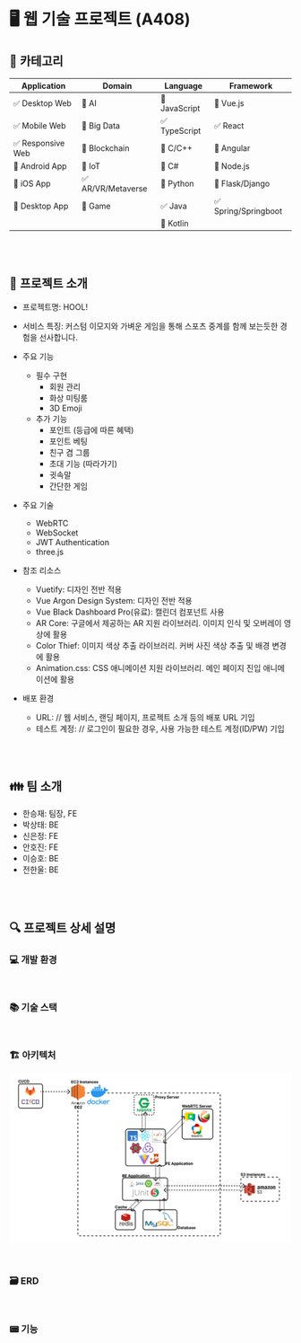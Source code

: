 # :desktop_computer: 웹 기술 프로젝트 (A408)

<!-- 필수 항목 -->

## :page_with_curl: 카테고리

| Application                       | Domain                             | Language                         | Framework                            |
| --------------------------------- | ---------------------------------- | -------------------------------- | ------------------------------------ |
| :white_check_mark: Desktop Web    | :black_square_button: AI           | :black_square_button: JavaScript | :black_square_button: Vue.js         |
| :white_check_mark: Mobile Web     | :black_square_button: Big Data     | :white_check_mark: TypeScript    | :white_check_mark: React             |
| :white_check_mark: Responsive Web | :black_square_button: Blockchain   | :black_square_button: C/C++      | :black_square_button: Angular        |
| :black_square_button: Android App | :black_square_button: IoT          | :black_square_button: C#         | :black_square_button: Node.js        |
| :black_square_button: iOS App     | :white_check_mark: AR/VR/Metaverse | :black_square_button: Python     | :black_square_button: Flask/Django   |
| :black_square_button: Desktop App | :black_square_button: Game         | :white_check_mark: Java          | :white_check_mark: Spring/Springboot |
|                                   |                                    | :black_square_button: Kotlin     |                                      |

<br><br>

<!-- 필수 항목 -->

## :telescope: 프로젝트 소개

* 프로젝트명: HOOL!

* 서비스 특징: 커스텀 이모지와 가벼운 게임을 통해 스포츠 중계를 함께 보는듯한 경험을 선사합니다.

* 주요 기능
  
  - 필수 구현
    - 회원 관리
    - 화상 미팅룸
    - 3D Emoji
  - 추가 기능
    - 포인트 (등급에 따른 혜택)
    - 포인트 베팅
    - 친구 겸 그룹
    - 초대 기능 (따라가기)
    - 귓속말
    - 간단한 게임

* 주요 기술
  
  - WebRTC
  - WebSocket
  - JWT Authentication
  - three.js

* 참조 리소스
  
  * Vuetify: 디자인 전반 적용
  * Vue Argon Design System: 디자인 전반 적용
  * Vue Black Dashboard Pro(유료): 캘린더 컴포넌트 사용
  * AR Core: 구글에서 제공하는 AR 지원 라이브러리. 이미지 인식 및 오버레이 영상에 활용
  * Color Thief: 이미지 색상 추출 라이브러리. 커버 사진 색상 추출 및 배경 변경에 활용
  * Animation.css: CSS 애니메이션 지원 라이브러리. 메인 페이지 진입 애니메이션에 활용

* 배포 환경
  
  - URL: // 웹 서비스, 랜딩 페이지, 프로젝트 소개 등의 배포 URL 기입
  - 테스트 계정: // 로그인이 필요한 경우, 사용 가능한 테스트 계정(ID/PW) 기입

<br><br>

<!-- 자유 양식 -->

## :family: 팀 소개

- 한승재: 팀장, FE
- 박상태: BE
- 신은정: FE
- 안호진: FE
- 이승호: BE
- 전한울: BE

<br><br>

<!-- 자유 양식 -->

## :mag: 프로젝트 상세 설명

### :computer: 개발 환경

<br>

### :books: 기술 스택

<br>

### :building_construction: 아키텍처

![](./README.assets/techstack-architecture.png)

<br>

### :card_file_box: ERD

<br>

### :pager: 기능

<br>
